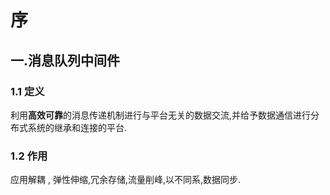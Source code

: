 # 序

## 一.消息队列中间件
### 1.1 定义
利用**高效可靠**的消息传递机制进行与平台无关的数据交流,并给予数据通信进行分布式系统的继承和连接的平台.

### 1.2 作用
应用解耦 , 弹性伸缩,冗余存储,流量削峰,以不同系,数据同步.
